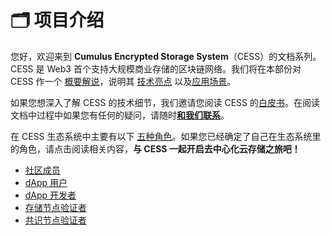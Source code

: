 # 🗂 项目介绍

您好，欢迎来到 **Cumulus Encrypted Storage System**（CESS）的文档系列。CESS 是 Web3 首个支持大规模商业存储的区块链网络。我们将在本部份对 CESS 作一个 [概要解说](introduction/what-is-cess.md)，说明其 [技术亮点](introduction/technical-highlight.md) 以及[应用场景](introduction/use-cases.md)。

如果您想深入了解 CESS 的技术细节，我们邀请您阅读 CESS 的[白皮书](introduction/whitepaper.md)。在阅读文档中过程中如果您有任何的疑问，请随时[**和我们联系**](introduction/contact.md)。

在 CESS 生态系统中主要有以下 [五种角色](user-roles.md)。如果您已经确定了自己在生态系统里的角色，请点击阅读相关内容，**与 CESS 一起开启去中心化云存储之旅吧！**

* [社区成员](community/)
* [dApp 用户](user/)
* [dApp 开发者](developer/)
* [存储节点验证者](storage-miner/)
* [共识节点验证者](consensus-miner/)
